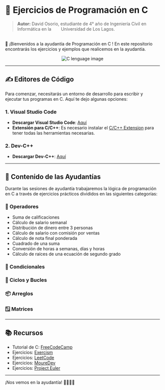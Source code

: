 # 💪 Ejercicios de Programación en C


>**Autor:** David Osorio, estudiante de 4° año de Ingeniería Civil en Informática en la &ensp; <img src="https://github.com/user-attachments/assets/c5b33524-0c86-4ae7-853f-949fb9737661" width="13" > Universidad de Los Lagos.


\
👋 ¡Bienvenidos a la ayudantía de Programación en C ! En este repositorio encontrarás los ejercicios y ejemplos que realicemos en la ayudantía.

<p align="center">
  <img src="https://github.com/user-attachments/assets/0e08383e-982b-4e87-b149-8d5cdebb73ce" alt="C lenguage image"/>
</p>

***

## ✍️ Editores de Código

Para comenzar, necesitarás un entorno de desarrollo para escribir y ejecutar tus programas en C. Aquí te dejo algunas opciones:

### 1. Visual Studio Code
- **Descargar Visual Studio Code**: [Aquí](https://code.visualstudio.com/)
- **Extensión para C/C++**: Es necesario instalar el [C/C++ Extension](https://marketplace.visualstudio.com/items?itemName=ms-vscode.cpptools) para tener todas las herramientas necesarias.

### 2. Dev-C++
- **Descargar Dev-C++**: [Aquí](https://sourceforge.net/projects/orwelldevcpp/)

---

## 📝 Contenido de las Ayudantías

Durante las sesiones de ayudantía trabajaremos la lógica de programación en C a través de ejercicios prácticos divididos en las siguientes categorías:

### 🧮 Operadores

- Suma de calificaciones
- Cálculo de salario semanal
- Distribución de dinero entre 3 personas
- Cálculo de salario con comisión por ventas
- Cálculo de nota final ponderada
- Cuadrado de una suma
- Conversión de horas a semanas, días y horas
- Cálculo de raíces de una ecuación de segundo grado

### 🔀 Condicionales

### 🔁 Ciclos y Bucles

### 📦 Arreglos

### 🪟 Matrices



---

## 📚 Recursos

- Tutorial de C: [FreeCodeCamp](https://www.freecodecamp.org/espanol/news/el-libro-para-principiantes-c-aprende-las-bases-del-lenguaje-de-programacion-c-en-solo-unas-horas)
- Ejercicios: [Exercism](https://exercism.org)
- Ejercicios: [LeetCode](https://leetcode.com)
- Ejercicios: [MoureDev](https://retosdeprogramacion.com/ejercicios)
- Ejercicios: [Project Euler](https://projecteuler.net/archives)

---

¡Nos vemos en la ayudantía! 👩‍💻👨‍💻

